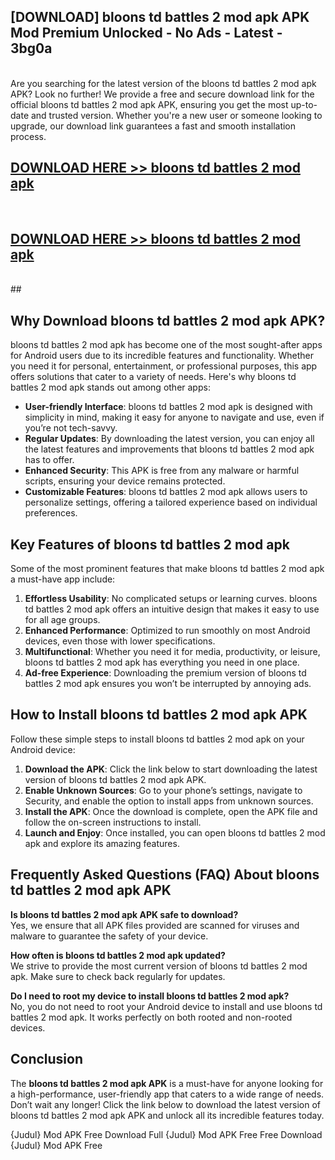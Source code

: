 ## [DOWNLOAD] bloons td battles 2 mod apk APK Mod  Premium Unlocked - No Ads - Latest - 3bg0a <br>
<br>
Are you searching for the latest version of the bloons td battles 2 mod apk APK? Look no further! We provide a free and secure download link for the official bloons td battles 2 mod apk APK, ensuring you get the most up-to-date and trusted version. Whether you're a new user or someone looking to upgrade, our download link guarantees a fast and smooth installation process.


## [DOWNLOAD HERE >> bloons td battles 2 mod apk](http://leaked.freeplayer.one?title=bloons_td_battles_2_mod_apk&ref=06)
  <br>

## [DOWNLOAD HERE >> bloons td battles 2 mod apk](http://leaked.freeplayer.one?title=bloons_td_battles_2_mod_apk&ref=06)
  <br>
  ##



## Why Download bloons td battles 2 mod apk APK?

bloons td battles 2 mod apk has become one of the most sought-after apps for Android users due to its incredible features and functionality. Whether you need it for personal, entertainment, or professional purposes, this app offers solutions that cater to a variety of needs. Here's why bloons td battles 2 mod apk stands out among other apps:

- **User-friendly Interface**: bloons td battles 2 mod apk is designed with simplicity in mind, making it easy for anyone to navigate and use, even if you’re not tech-savvy.
- **Regular Updates**: By downloading the latest version, you can enjoy all the latest features and improvements that bloons td battles 2 mod apk has to offer.
- **Enhanced Security**: This APK is free from any malware or harmful scripts, ensuring your device remains protected.
- **Customizable Features**: bloons td battles 2 mod apk allows users to personalize settings, offering a tailored experience based on individual preferences.

## Key Features of bloons td battles 2 mod apk

Some of the most prominent features that make bloons td battles 2 mod apk a must-have app include:

1. **Effortless Usability**: No complicated setups or learning curves. bloons td battles 2 mod apk offers an intuitive design that makes it easy to use for all age groups.
2. **Enhanced Performance**: Optimized to run smoothly on most Android devices, even those with lower specifications.
3. **Multifunctional**: Whether you need it for media, productivity, or leisure, bloons td battles 2 mod apk has everything you need in one place.
4. **Ad-free Experience**: Downloading the premium version of bloons td battles 2 mod apk ensures you won’t be interrupted by annoying ads.

## How to Install bloons td battles 2 mod apk APK

Follow these simple steps to install bloons td battles 2 mod apk on your Android device:

1. **Download the APK**: Click the link below to start downloading the latest version of bloons td battles 2 mod apk APK.
2. **Enable Unknown Sources**: Go to your phone’s settings, navigate to Security, and enable the option to install apps from unknown sources.
3. **Install the APK**: Once the download is complete, open the APK file and follow the on-screen instructions to install.
4. **Launch and Enjoy**: Once installed, you can open bloons td battles 2 mod apk and explore its amazing features.

## Frequently Asked Questions (FAQ) About bloons td battles 2 mod apk APK

**Is bloons td battles 2 mod apk APK safe to download?**  
Yes, we ensure that all APK files provided are scanned for viruses and malware to guarantee the safety of your device.

**How often is bloons td battles 2 mod apk updated?**  
We strive to provide the most current version of bloons td battles 2 mod apk. Make sure to check back regularly for updates.

**Do I need to root my device to install bloons td battles 2 mod apk?**  
No, you do not need to root your Android device to install and use bloons td battles 2 mod apk. It works perfectly on both rooted and non-rooted devices.

## Conclusion

The **bloons td battles 2 mod apk APK** is a must-have for anyone looking for a high-performance, user-friendly app that caters to a wide range of needs. Don’t wait any longer! Click the link below to download the latest version of bloons td battles 2 mod apk APK and unlock all its incredible features today.

{Judul} Mod APK Free
Download Full {Judul} Mod APK Free
Free Download {Judul} Mod APK Free

